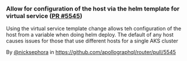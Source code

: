### Allow for configuration of the host via the helm template for virtual service ([PR #5545](https://github.com/apollographql/router/pull/5795))

Using the virtual service template change allows teh configuration of the host from a variable when doing helm deploy.
The default of any host causes issues for those that use different hosts for a single AKS cluster

By [@nicksephora](https://github.com/nicksephora) in https://github.com/apollographql/router/pull/5545

